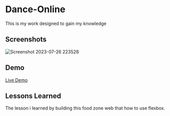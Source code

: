 # Dance-Online
This is my work designed to gain my knowledge


## Screenshots
![Screenshot 2023-07-26 223528](https://github.com/suba-shini7/Dance-Online/assets/125429575/6e20f30f-439e-4067-86e1-d9be3b6dd91c)



## Demo
[Live Demo](https://suba-shini7.github.io/Dance-Online/)




## Lessons Learned

The lesson i learned by building this food zone web that how to use flexbox.
